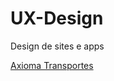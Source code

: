 # UX-Design
<br1>Design de sites e apps<br1>

<meta charset="utf-8"/>
<a href="https://www.figma.com/proto/6z8C8fPpOt0JguHQ1dX0Qx/axiomatransportes?node-id=108%3A1344&scaling=scale-down-width&page-id=0%3A1&starting-point-node-id=108%3A1344" rel="noopener noreferrer">Axioma Transportes
